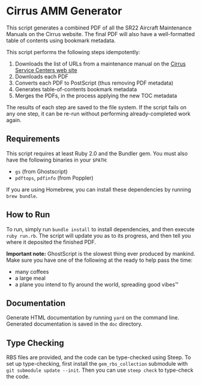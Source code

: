 # Cirrus AMM Generator

This script generates a combined PDF of all the SR22 Aircraft Maintenance
Manuals on the Cirrus website. The final PDF will also have a well-formatted
table of contents using bookmark metadata.

This script performs the following steps idempotently:

1. Downloads the list of URLs from a maintenance  manual on the
   [Cirrus Service Centers web site](http://servicecenters.cirrusdesign.com/)
2. Downloads each PDF
3. Converts each PDF to PostScript (thus removing PDF metadata)
4. Generates table-of-contents bookmark metadata
5. Merges the PDFs, in the process applying the new TOC metadata

The results of each step are saved to the file system. If the script fails on
any one step, it can be re-run without performing already-completed work again.

## Requirements

This script requires at least Ruby 2.0 and the Bundler gem. You must also have
the following binaries in your `$PATH`:

* `gs` (from Ghostscript)
* `pdftops`, `pdfinfo` (from Poppler)

If you are using Homebrew, you can install these dependencies by running
`brew bundle`.

## How to Run

To run, simply run `bundle install` to install dependencies, and then execute
`ruby run.rb`. The script will update you as to its progress, and then tell you
where it deposited the finished PDF.


**Important note:** GhostScript is the slowest thing ever produced by mankind.
Make sure you have one of the following at the ready to help pass the time:

* many coffees
* a large meal
* a plane you intend to fly around the world, spreading good vibes™

## Documentation

Generate HTML documentation by running `yard` on the command line. Generated
documentation is saved in the `doc` directory.

## Type Checking

RBS files are provided, and the code can be type-checked using Steep. To set up
type-checking, first install the `gem_rbs_collection` submodule with
`git submodule update --init`. Then you can use `steep check` to type-check the
code.
